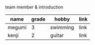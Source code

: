 team member & introduction 

|name | grade | hobby | link |
|-----|------|-----|-----------|
|megumi | 3 | swimming | link |
|kenji | 2 | guitar | link |
